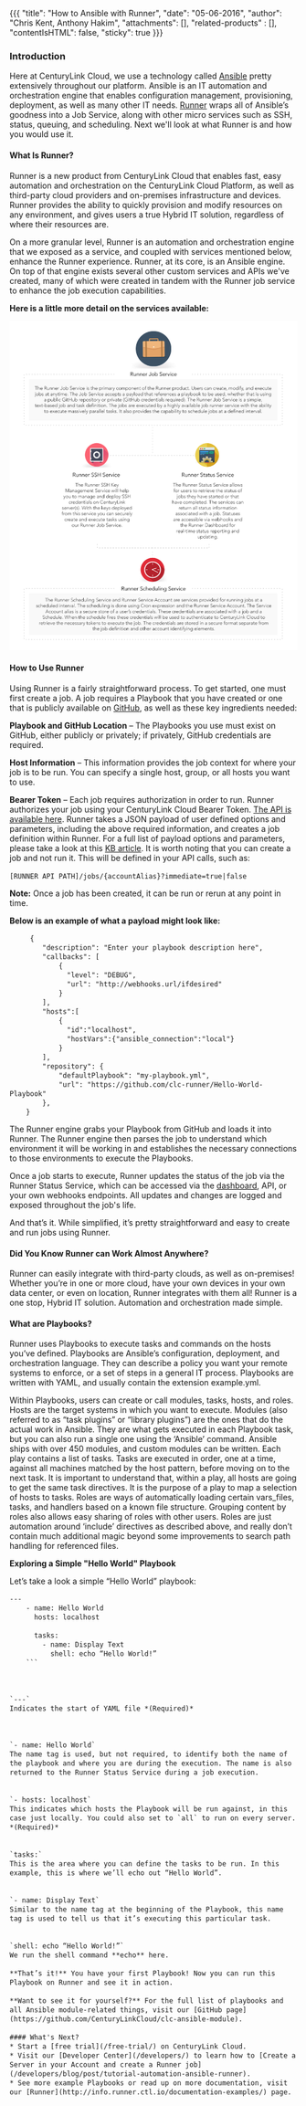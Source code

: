{{{
  "title": "How to Ansible with Runner",
  "date": "05-06-2016",
  "author": "Chris Kent, Anthony Hakim",
  "attachments": [],
  "related-products" : [],
  "contentIsHTML": false,
  "sticky": true
}}}

### Introduction
Here at CenturyLink Cloud, we use a technology called [Ansible](http://www.ansible.com/) pretty extensively throughout our platform. Ansible is an IT automation and orchestration engine that enables configuration management, provisioning, deployment, as well as many other IT needs. [Runner](https://www.ctl.io/runner/) wraps all of Ansible’s goodness into a Job Service, along with other micro services such as SSH, status, queuing, and scheduling. Next we'll look at what Runner is and how you would use it.


#### What Is Runner?
Runner is a new product from CenturyLink Cloud that enables fast, easy automation and orchestration on the CenturyLink Cloud Platform, as well as third-party cloud providers and on-premises infrastructure and devices. Runner provides the ability to quickly provision and modify resources on any environment, and gives users a true Hybrid IT solution, regardless of where their resources are.

On a more granular level, Runner is an automation and orchestration engine that we exposed as a service, and coupled with services mentioned below, enhance the Runner experience. Runner, at its core, is an Ansible engine. On top of that engine exists several other custom services and APIs we've created, many of which were created in tandem with the Runner job service to enhance the job execution capabilities.

**Here is a little more detail on the services available:**

![How To Services - Runner](../images/how-to-services-runner.png)


#### How to Use Runner
Using Runner is a fairly straightforward process. To get started, one must first create a job. A job requires a Playbook that you have created or one that is publicly available on [GitHub](https://github.com/), as well as these key ingredients needed:

**Playbook and GitHub Location** – The Playbooks you use must exist on GitHub, either publicly or privately; if privately, GitHub credentials are required.

**Host Information** – This information provides the job context for where your job is to be run. You can specify a single host, group, or all hosts you want to use.

**Bearer Token** – Each job requires authorization in order to run. Runner authorizes your job using your CenturyLink Cloud Bearer Token. [The API is available here](/api-docs/v2/#authentication-login). Runner takes a JSON payload of user defined options and parameters, including the above required information, and creates a job definition within Runner. For a full list of payload options and parameters, please take a look at this [KB article](https://www.ctl.io/knowledge-base/runner/job-service/). It is worth noting that you can create a job and not run it. This will be defined in your API calls, such as:

`[RUNNER API PATH]/jobs/{accountAlias}?immediate=true|false`

**Note:** Once a job has been created, it can be run or rerun at any point in time.

**Below is an example of what a payload might look like:**

```
     {
	  	"description": "Enter your playbook description here",
		"callbacks": [
			{
			  "level": "DEBUG",
			  "url": "http://webhooks.url/ifdesired"
			}
		],
		"hosts":[
			{
			  "id":"localhost",
			  "hostVars":{"ansible_connection":"local"}
			}
		],
		"repository": {
			"defaultPlaybook": "my-playbook.yml",
		    "url": "https://github.com/clc-runner/Hello-World-Playbook"
		},
	}
```

The Runner engine grabs your Playbook from GitHub and loads it into Runner. The Runner engine then parses the job to understand which environment it will be working in and establishes the necessary connections to those environments to execute the Playbooks.

Once a job starts to execute, Runner updates the status of the job via the Runner Status Service, which can be accessed via the [dashboard](https://runner.ctl.io/), API, or your own webhooks endpoints. All updates and changes are logged and exposed throughout the job's life.

And that’s it. While  simplified, it’s pretty straightforward and easy to create and run jobs using Runner.

#### Did You Know Runner can Work Almost Anywhere?

Runner can easily integrate with third-party clouds, as well as on-premises! Whether you’re in one or more cloud, have your own devices in your own data center, or even on location, Runner integrates with them all! Runner is a one stop, Hybrid IT solution.  Automation and orchestration made simple.

#### What are Playbooks?
Runner uses Playbooks to execute tasks and commands on the hosts you’ve defined. Playbooks are Ansible’s configuration, deployment, and orchestration language. They can describe a policy you want your remote systems to enforce, or a set of steps in a general IT process. Playbooks are written with YAML, and usually contain the extension example.yml.

Within Playbooks, users can create or call modules, tasks, hosts, and roles. Hosts are the target systems in which you want to execute. Modules (also referred to as “task plugins” or “library plugins”) are the ones that do the actual work in Ansible. They are what gets executed in each Playbook task, but you can also run a single one using the ‘Ansible’ command. Ansible ships with over 450 modules, and custom modules can be written. Each play contains a list of tasks. Tasks are executed in order, one at a time, against all machines matched by the host pattern, before moving on to the next task. It is important to understand that, within a play, all hosts are going to get the same task directives. It is the purpose of a play to map a selection of hosts to tasks. Roles are ways of automatically loading certain vars_files, tasks, and handlers based on a known file structure. Grouping content by roles also allows easy sharing of roles with other users. Roles are just automation around ‘include’ directives as described above, and really don’t contain much additional magic beyond some improvements to search path handling for referenced files.

**Exploring a Simple "Hello World" Playbook**

Let’s take a look a simple “Hello World” playbook:

```
---
	- name: Hello World
	  hosts: localhost

	  tasks:
	    - name: Display Text
	      shell: echo “Hello World!”
	```	   



`---`
Indicates the start of YAML file *(Required)*



`- name: Hello World`
The name tag is used, but not required, to identify both the name of the playbook and where you are during the execution. The name is also returned to the Runner Status Service during a job execution.


`- hosts: localhost`
This indicates which hosts the Playbook will be run against, in this case just locally. You could also set to `all` to run on every server. *(Required)*


`tasks:`
This is the area where you can define the tasks to be run. In this example, this is where we’ll echo out “Hello World”.


`- name: Display Text`
Similar to the name tag at the beginning of the Playbook, this name tag is used to tell us that it’s executing this particular task.


`shell: echo “Hello World!”`
We run the shell command **echo** here.

**That’s it!** You have your first Playbook! Now you can run this Playbook on Runner and see it in action.

**Want to see it for yourself?** For the full list of playbooks and all Ansible module-related things, visit our [GitHub page](https://github.com/CenturyLinkCloud/clc-ansible-module).

#### What's Next?
* Start a [free trial](/free-trial/) on CenturyLink Cloud.
* Visit our [Developer Center](/developers/) to learn how to [Create a Server in your Account and create a Runner job](/developers/blog/post/tutorial-automation-ansible-runner).
* See more example Playbooks or read up on more documentation, visit our [Runner](http://info.runner.ctl.io/documentation-examples/) page.
